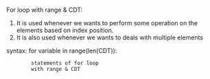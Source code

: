 For loop with range & CDT: 
1. It is used whenever we wants to perform some operation on the elements based on index position. 
2. It is also used whenever we wants to deals with multiple elements 

syntax: 
      for variable in range(len(CDT)): 
      
            statements of for loop  
            with range & CDT 
